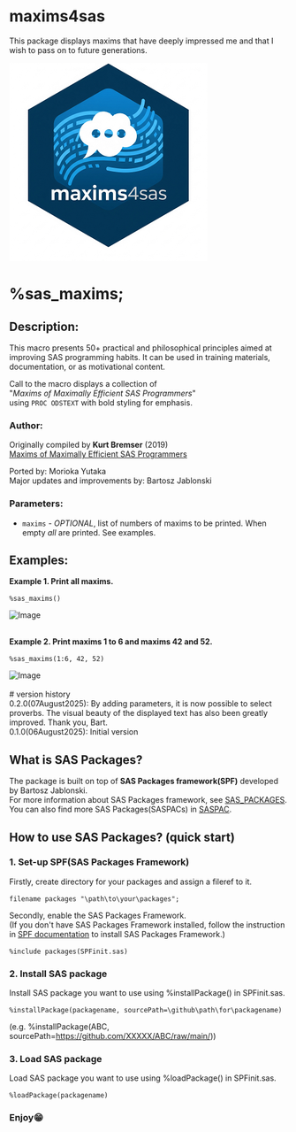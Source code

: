 # maxims4sas
This package displays maxims that have deeply impressed me and that I wish to pass on to future generations.  
  
![maxims4sas](./maxims4sas_small.png)  

# %sas_maxims;
## Description:
This macro presents 50+ practical and philosophical principles aimed at  
improving SAS programming habits. It can be used in training materials,  
documentation, or as motivational content.  
 
Call to the macro displays a collection of   
"*Maxims of Maximally Efficient SAS Programmers*"  
using `PROC ODSTEXT` with bold styling for emphasis.  
  
### Author:  
Originally compiled by **Kurt Bremser** (2019)  
[Maxims of Maximally Efficient SAS Programmers](https://support.sas.com/resources/papers/proceedings19/3062-2019.pdf)  

Ported by: Morioka Yutaka  
Major updates and improvements by: Bartosz Jablonski  

### Parameters: 
- `maxims` - *OPTIONAL*, list of numbers of maxims to be printed. 
              When empty *all* are printed. See examples.

## Examples:

**Example 1. Print all maxims.**
~~~~~~~~~~~~~~~~~~~~~~~~~~~~~~~~~~~~~~~~~~~~~~~~~~~~sas 
%sas_maxims()
~~~~~~~~~~~~~~~~~~~~~~~~~~~~~~~~~~~~~~~~~~~~~~~~~~~~
<img width="711" height="374" alt="Image" src="https://github.com/user-attachments/assets/b6e9ed37-a148-4043-bb43-813a79f5009b" />
<br>
<br>

**Example 2. Print maxims 1 to 6 and maxims 42 and 52.**
~~~~~~~~~~~~~~~~~~~~~~~~~~~~~~~~~~~~~~~~~~~~~~~~~~~~sas 
%sas_maxims(1:6, 42, 52)
~~~~~~~~~~~~~~~~~~~~~~~~~~~~~~~~~~~~~~~~~~~~~~~~~~~~
<img width="576" height="401" alt="Image" src="https://github.com/user-attachments/assets/296b4489-d4c3-41cd-a3fe-d2d66859323d" />
<br>
<br>
# version history<br>
0.2.0(07August2025):   
  By adding parameters, it is now possible to select proverbs. The visual beauty of the displayed text has also been greatly improved. Thank you, Bart.<br>
0.1.0(06August2025): Initial version<br>

## What is SAS Packages?  
The package is built on top of **SAS Packages framework(SPF)** developed by Bartosz Jablonski.<br>
For more information about SAS Packages framework, see [SAS_PACKAGES](https://github.com/yabwon/SAS_PACKAGES).  
You can also find more SAS Packages(SASPACs) in [SASPAC](https://github.com/SASPAC).

## How to use SAS Packages? (quick start)
### 1. Set-up SPF(SAS Packages Framework)
Firstly, create directory for your packages and assign a fileref to it.
~~~sas      
filename packages "\path\to\your\packages";
~~~
Secondly, enable the SAS Packages Framework.  
(If you don't have SAS Packages Framework installed, follow the instruction in [SPF documentation](https://github.com/yabwon/SAS_PACKAGES/tree/main/SPF/Documentation) to install SAS Packages Framework.)  
~~~sas      
%include packages(SPFinit.sas)
~~~  
### 2. Install SAS package  
Install SAS package you want to use using %installPackage() in SPFinit.sas.
~~~sas      
%installPackage(packagename, sourcePath=\github\path\for\packagename)
~~~
(e.g. %installPackage(ABC, sourcePath=https://github.com/XXXXX/ABC/raw/main/))  
### 3. Load SAS package  
Load SAS package you want to use using %loadPackage() in SPFinit.sas.
~~~sas      
%loadPackage(packagename)
~~~
### Enjoy😁
